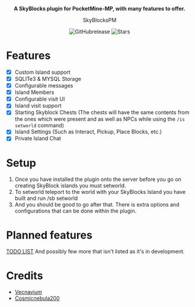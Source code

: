 <p align="center">
    <b>A SkyBlocks plugin for PocketMine-MP, with many features to offer.</b>
  
  <p align="center">
SkyBlocksPM
</p>

<p align="center">
    <img alt="GitHubrelease" src="https://img.shields.io/github/v/release/Vecnavium-pm-pl/SkyBlocksPM?label=release&sort=semver">
      <img alt="Stars" src= "https://img.shields.io/github/stars/Vecnavium-pm-pl/SkyBlocksPM?style=for-the-badge">
</p>

# Features 

- [x] Custom Island support
- [x] SQLITe3 & MYSQL Storage
- [x] Configurable messages
- [x] Island Members
- [x] Configurable visit UI
- [x] Island visit support
- [x] Starting Skyblock Chests (The chests will have the same contents from the ones which were present and as well as NPCs while using the `/is setworld` command)
- [x] Island Settings (Such as Interact, Pickup, Place Blocks, etc.)
- [x] Private Island Chat

# Setup 

1. Once you have installed the plugin onto the server before you go on creating SkyBlock islands you must setworld.
2. To setworld teleport to the world with your SkyBlocks Island you have built and run /sb setworld
3. And you should be good to go after that. There is extra options and configurations that can be done within the plugin.


# Planned features

[TODO LIST](TODO.md)
And possibly few more that isn't listed as it's in development.

# Credits 

- [Vecnavium](https://github.com/Vecnavium)
- [Cosmicnebula200](https://github.com/cosmicnebula200) 
